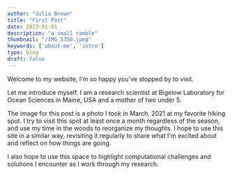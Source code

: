 ```yaml
---
author: "Julia Brown"
title: "First Post"
date: 2023-01-01
description: "a small ramble"
thumbnail: "/IMG_5350.jpeg"
keywords: ['about-me', 'intro']
type: blog
draft: false
---
```


Welcome to my website, I'm so happy you've stopped by to visit.

Let me introduce myself. I am a research scientist at Bigelow Laboratory for Ocean Sciences in Maine, USA and a mother of two under 5. 

The image for this post is a photo I took in March, 2021 at my favorite hiking spot. I try to visit this spot at least once a month regardless of the season, and use my time in the woods to reorganize my thoughts. I hope to use this site in a similar way, revisiting it regularly to share what I'm excited about and reflect on how things are going.

I also hope to use this space to highlight computational challenges and solutions I encounter as I work through my research. 


